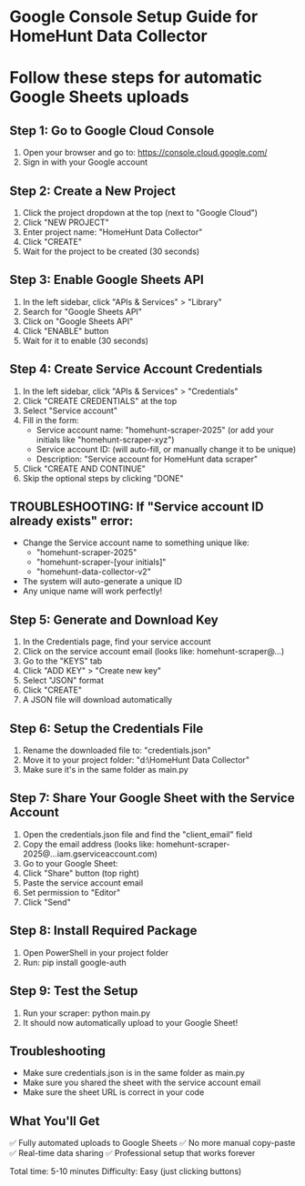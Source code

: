# Google Console Setup Guide for HomeHunt Data Collector
# Follow these steps for automatic Google Sheets uploads

## Step 1: Go to Google Cloud Console
1. Open your browser and go to: https://console.cloud.google.com/
2. Sign in with your Google account

## Step 2: Create a New Project
1. Click the project dropdown at the top (next to "Google Cloud")
2. Click "NEW PROJECT"
3. Enter project name: "HomeHunt Data Collector"
4. Click "CREATE"
5. Wait for the project to be created (30 seconds)

## Step 3: Enable Google Sheets API
1. In the left sidebar, click "APIs & Services" > "Library"
2. Search for "Google Sheets API"
3. Click on "Google Sheets API"
4. Click "ENABLE" button
5. Wait for it to enable (30 seconds)

## Step 4: Create Service Account Credentials
1. In the left sidebar, click "APIs & Services" > "Credentials"
2. Click "CREATE CREDENTIALS" at the top
3. Select "Service account"
4. Fill in the form:
   - Service account name: "homehunt-scraper-2025" (or add your initials like "homehunt-scraper-xyz")
   - Service account ID: (will auto-fill, or manually change it to be unique)
   - Description: "Service account for HomeHunt data scraper"
5. Click "CREATE AND CONTINUE"
6. Skip the optional steps by clicking "DONE"

## TROUBLESHOOTING: If "Service account ID already exists" error:
- Change the Service account name to something unique like:
  - "homehunt-scraper-2025"
  - "homehunt-scraper-[your initials]"
  - "homehunt-data-collector-v2"
- The system will auto-generate a unique ID
- Any unique name will work perfectly!

## Step 5: Generate and Download Key
1. In the Credentials page, find your service account
2. Click on the service account email (looks like: homehunt-scraper@...)
3. Go to the "KEYS" tab
4. Click "ADD KEY" > "Create new key"
5. Select "JSON" format
6. Click "CREATE"
7. A JSON file will download automatically

## Step 6: Setup the Credentials File
1. Rename the downloaded file to: "credentials.json"
2. Move it to your project folder: "d:\HomeHunt Data Collector\"
3. Make sure it's in the same folder as main.py

## Step 7: Share Your Google Sheet with the Service Account
1. Open the credentials.json file and find the "client_email" field
2. Copy the email address (looks like: homehunt-scraper-2025@...iam.gserviceaccount.com)
3. Go to your Google Sheet: 
4. Click "Share" button (top right)
5. Paste the service account email
6. Set permission to "Editor"
7. Click "Send"

## Step 8: Install Required Package
1. Open PowerShell in your project folder
2. Run: pip install google-auth

## Step 9: Test the Setup
1. Run your scraper: python main.py
2. It should now automatically upload to your Google Sheet!

## Troubleshooting
- Make sure credentials.json is in the same folder as main.py
- Make sure you shared the sheet with the service account email
- Make sure the sheet URL is correct in your code

## What You'll Get
✅ Fully automated uploads to Google Sheets
✅ No more manual copy-paste
✅ Real-time data sharing
✅ Professional setup that works forever

Total time: 5-10 minutes
Difficulty: Easy (just clicking buttons)


